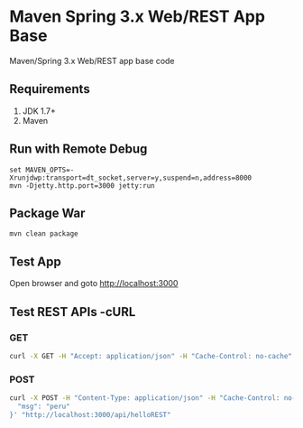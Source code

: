 # Maven Spring 3.x Web/REST App Base #
Maven/Spring 3.x Web/REST app base code

## Requirements ##
1. JDK 1.7+
1. Maven

## Run with Remote Debug ##
	set MAVEN_OPTS=-Xrunjdwp:transport=dt_socket,server=y,suspend=n,address=8000
	mvn -Djetty.http.port=3000 jetty:run

## Package War ##
	mvn clean package

## Test App ## 
Open browser and goto [http://localhost:3000](http://localhost:3000)

## Test REST APIs -cURL ##
### GET ###
```bash
curl -X GET -H "Accept: application/json" -H "Cache-Control: no-cache" "http://localhost:3000/api/helloREST/peru"
```
### POST ###
```bash
curl -X POST -H "Content-Type: application/json" -H "Cache-Control: no-cache" -d '{
  "msg": "peru"
}' "http://localhost:3000/api/helloREST"
```